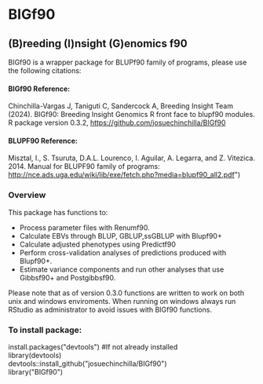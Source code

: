 # BIGf90  
## (B)reeding (I)nsight (G)enomics f90
  
BIGf90 is a wrapper package for BLUPf90 family of programs, please use the following citations:

#### BIGf90 Reference:
  Chinchilla-Vargas J, Taniguti C, Sandercock A, Breeding Insight Team (2024). BIGf90: Breeding Insight Genomics R front face to blupf90 modules. R package version 0.3.2, https://github.com/josuechinchilla/BIGf90
  
#### BLUPF90 Reference:
  Misztal, I., S. Tsuruta, D.A.L. Lourenco, I. Aguilar, A. Legarra, and Z. Vitezica. 2014. Manual for BLUPF90 family of programs: http://nce.ads.uga.edu/wiki/lib/exe/fetch.php?media=blupf90_all2.pdf")
  
### Overview
This package has functions to:
* Process parameter files with Renumf90.
* Calculate EBVs through BLUP, GBLUP,ssGBLUP with Blupf90+
* Calculate adjusted phenotypes using Predictf90
* Perform cross-validation analyses of predictions produced with Blupf90+.
* Estimate variance components and run other analyses that use Gibbsf90+ and Postgibbsf90.

Please note that as of version 0.3.0 functions are written to work on both unix and windows enviroments.
When running on windows always run RStudio as administrator to avoid issues with BIGf90 functions.

### To install package:  
install.packages("devtools") #If not already installed   
library(devtools)  
devtools::install_github("josuechinchilla/BIGf90")  
library("BIGf90")  
